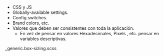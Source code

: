 - CSS y JS
- Globally-available settings.
- Config switches.
- Brand colors, etc.
- Valores que deben ser consistentes con toda la aplicación.
    - En vez de pensar en valores Hexadecimales, Pixels , etc. pensar en variables descriptivas.

_generic.box-sizing.scss